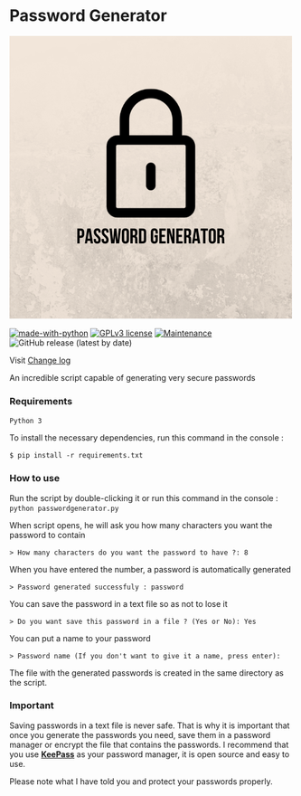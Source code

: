 # Password Generator
![test](https://github.com/Mazzya/passwordgenerator/blob/master/assets/logo.png)

[![made-with-python](https://img.shields.io/badge/Made%20with-Python-1f425f.svg)](https://www.python.org/) [![GPLv3 license](https://img.shields.io/badge/License-GPLv3-blue.svg)](http://perso.crans.org/besson/LICENSE.html) [![Maintenance](https://img.shields.io/badge/Maintained%3F-yes-green.svg)](https://github.com/Mazzya/image-resizer/blob/main/CHANGELOG.md) ![GitHub release (latest by date)](https://img.shields.io/github/v/release/mazzya/passwordgenerator)

Visit [Change log](CHANGELOG.md)

An incredible script capable of generating very secure passwords


### Requirements
```
Python 3
```
To install the necessary dependencies, run this command in the console :
```
$ pip install -r requirements.txt
```
### How to use
Run the script by double-clicking it or run this command in the console : ```python passwordgenerator.py```

When script opens, he will ask you how many characters you want the password to contain
```
> How many characters do you want the password to have ?: 8
```

When you have entered the number, a password is automatically generated
```
> Password generated successfuly : password
```

You can save the password in a text file so as not to lose it
```
> Do you want save this password in a file ? (Yes or No): Yes
```
You can put a name to your password
```
> Password name (If you don't want to give it a name, press enter):
```
The file with the generated passwords is created in the same directory as the script.

### **Important**
Saving passwords in a text file is never safe. That is why it is important that once you generate the passwords you need, save them in a password manager or encrypt the file that contains the passwords. I recommend that you use [**KeePass**](https://keepass.info/) as your password manager, it is open source and easy to use.

Please note what I have told you and protect your passwords properly.
